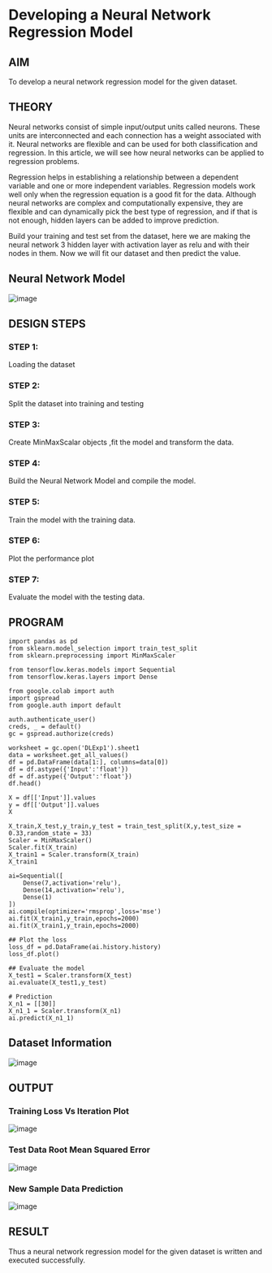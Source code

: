# Developing a Neural Network Regression Model

## AIM

To develop a neural network regression model for the given dataset.

## THEORY

Neural networks consist of simple input/output units called neurons. These units are interconnected and each connection has a weight associated with it. Neural networks are flexible and can be used for both classification and regression. In this article, we will see how neural networks can be applied to regression problems.

Regression helps in establishing a relationship between a dependent variable and one or more independent variables. Regression models work well only when the regression equation is a good fit for the data. Although neural networks are complex and computationally expensive, they are flexible and can dynamically pick the best type of regression, and if that is not enough, hidden layers can be added to improve prediction.

Build your training and test set from the dataset, here we are making the neural network 3 hidden layer with activation layer as relu and with their nodes in them. Now we will fit our dataset and then predict the value.

## Neural Network Model

![image](https://github.com/Evangelin-Ruth/basic-nn-model/assets/94219798/bb4bca5d-81c8-4a72-87ac-ef0d6c0d78a0)

## DESIGN STEPS

### STEP 1:

Loading the dataset

### STEP 2:

Split the dataset into training and testing

### STEP 3:

Create MinMaxScalar objects ,fit the model and transform the data.

### STEP 4:

Build the Neural Network Model and compile the model.

### STEP 5:

Train the model with the training data.

### STEP 6:

Plot the performance plot

### STEP 7:

Evaluate the model with the testing data.

## PROGRAM
```
import pandas as pd
from sklearn.model_selection import train_test_split
from sklearn.preprocessing import MinMaxScaler

from tensorflow.keras.models import Sequential
from tensorflow.keras.layers import Dense

from google.colab import auth
import gspread
from google.auth import default

auth.authenticate_user()
creds, _ = default()
gc = gspread.authorize(creds)

worksheet = gc.open('DLExp1').sheet1
data = worksheet.get_all_values()
df = pd.DataFrame(data[1:], columns=data[0])
df = df.astype({'Input':'float'})
df = df.astype({'Output':'float'})
df.head()

X = df[['Input']].values
y = df[['Output']].values
X

X_train,X_test,y_train,y_test = train_test_split(X,y,test_size = 0.33,random_state = 33)
Scaler = MinMaxScaler()
Scaler.fit(X_train)
X_train1 = Scaler.transform(X_train)
X_train1

ai=Sequential([
    Dense(7,activation='relu'),
    Dense(14,activation='relu'),
    Dense(1)
])
ai.compile(optimizer='rmsprop',loss='mse')
ai.fit(X_train1,y_train,epochs=2000)
ai.fit(X_train1,y_train,epochs=2000)

## Plot the loss
loss_df = pd.DataFrame(ai.history.history)
loss_df.plot()

## Evaluate the model
X_test1 = Scaler.transform(X_test)
ai.evaluate(X_test1,y_test)

# Prediction
X_n1 = [[30]]
X_n1_1 = Scaler.transform(X_n1)
ai.predict(X_n1_1)
```

## Dataset Information

![image](https://github.com/Evangelin-Ruth/basic-nn-model/assets/94219798/82eccc49-2d8c-4377-b899-91e4d95d073b)

## OUTPUT

### Training Loss Vs Iteration Plot

![image](https://github.com/Evangelin-Ruth/basic-nn-model/assets/94219798/30851c52-03be-46f6-84ed-bb6dd10b4a6f)


### Test Data Root Mean Squared Error

![image](https://github.com/Evangelin-Ruth/basic-nn-model/assets/94219798/bd24ba02-06b8-42ba-b6fb-548ab2163a07)

### New Sample Data Prediction

![image](https://github.com/Evangelin-Ruth/basic-nn-model/assets/94219798/e595b06c-4cad-4f63-a377-c35c0140de3a)

## RESULT
Thus a neural network regression model for the given dataset is written and executed successfully.

